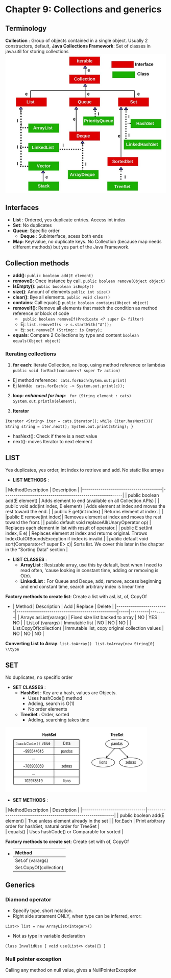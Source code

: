 # Chapter 9: Collections and generics


## Terminology
**Collection** : 
Group of objects contained in a single object.
Usually 2 constructors, default, 
**Java Collections Framework**: 
Set of classes in java.util for storing collections ![Java Collections Framework](
    /images/ch9/collection.png)


## Interfaces
- **List** : Ordered, yes duplicate entries. Access int index
- **Set**: No duplicates
- **Queue**: Specific order
    - **Deque** : Subinterface, acess both ends
- **Map**: Key/value, no duplicate keys. No  Collection (because map needs different methods) but yes part of the Java Framework.


## Collection methods
- **add()**: `public boolean add(E element)`
- **remove()**: Once instance by call. `public boolean remove(Object object)`
- **IsEmpty()**: `public booolean isEmpty()`
- **size()**: Amount of elements `public int size()`
- **clear()**:
Bye all elements.
 `public void clear()`
 - **contains**: Call equals() `public boolean contains(Object object)`
 - **removeIf()**: Remove all elements that match the condition as method reference or block of code
    - ` public boolean removeIf(Predicate <? super E> filter)`
    - Ej: `list.removeIf(s -> s.startWith("A"));`
    - Ej: `set.removeIf (String:: is Empty);`
 - **equals**: Compare 2 Collections by type and content `boolean equals(Object object)`



### Iterating collections
1. **for each**: 
 Iterate Collection, no loop, using method reference or lambdas `public void forEach(consumer<? super T> action)`

- Ej method reference: ` cats.forEach(Sytem.out:print)`
- Ej lamda: ` cats.forEach(c -> System.out.print(c));`

2. **loop**: 
***enhanced for loop***: ` for (String element : cats)
System.out.println(element);`

3. **Iterator**

`Iterator <String> iter = cats.iterator();`
    `while (iter.hasNext()){
        String string = iter.next();
        System.out.print(String);
    }
`
- hasNext(): Check if there is a next value
- next(): moves Iterator to next element


## LIST
Yes duplicates, yes order, int index to retrieve and add. No static like arrays

- **LIST METHODS** :

 | MethodDescription                     | Description                                              |
    |---------------------------------------|----------------------------------------------------------|
    | public boolean add(E element)         | Adds element to end (available on all Collection APIs)   |
     | public void add(int index, E element) | Adds element at index and moves the rest toward the end. |
      | public E get(int index)               | Returns element at index. |                               |
      |public E remove(int index)| Removes element at index and moves the rest toward the front.|
   | public default void replaceAll(UnaryOperator<E> op) | Replaces each element in list with result of operator.|
| public E set(int index, E e) | Replaces element at index and returns original. Throws IndexOutOfBoundsException if index is invalid.|
| public default void sort(Comparator<? super E> c)| Sorts list. We cover this later in the chapter in the “Sorting Data” section |


- **LIST CLASSES** :
  - **ArrayList** :
  Resizable array, use this by default, best when I need to read often, 'cause looking in constant time, adding or removing is O(n).
  - **LinkedList** :
  For Queue and Deque, add, remove, access beginning and end constant time, search arbitrary index is linear time

**Factory methods to create list**: Create a list with asList, of, CopyOf
- | Method                  | Description                                     | Add | Replace | Delete | 
       |-------------------------|-------------------------------------------------|-----|---------|--------|
       | Arrays.asList(varargs)  | Fixed size list backed to array                 | NO  |  YES    | NO  |
       | List.of (varargs)       | Immutable list                                  | NO  | NO    | NO   |
       | List.CopyOf(collection) | Immutable list, copy original collection values | NO  | NO     | NO |

**Converting List to Array**:
`list.toArray()`
` list.toArray(new String[0] \\type`

## SET
No duplicates, no specific order
- **SET CLASSES** :
  - **HashSet** : Key are a hash, values are Objects. 
    - Uses hashCode() method
    - Adding, search is O(1)
    - No order elements
  - **TreeSet** : Order, sorted
    - Adding, searching takes time

![HashSet and TreeSet]( /images/ch9/hashset_hashtree.png)


- **SET METHODS** :

| MethodDescription             | Description                                                  |
    |-------------------------------|--------------------------------------------------------------|
| public boolean add(E element) | True unless element already in the set                       |
| for.Each                      | Print arbitrary order for hashSet, natural order for TreeSet |  
 | equals()                     | Uses hashCode() or Comparable for sorted                     |


**Factory methods to create set**: Create set with of, CopyOf
- | Method                 |                                   
  |------------------------|
  | Set.of (varargs)       | 
  | Set.CopyOf(collection) |


## Generics
### Diamond operator
- Specify type, short notation. 
- Right side statement ONLY, when type can be inferred, error:

`List<> list = new ArrayList<Integer>()`
- Not as type in variable declaration

`Class InvalidUse { void use(List<> data){} }`

### Null pointer exception
Calling any method on null value, gives a NullPointerException